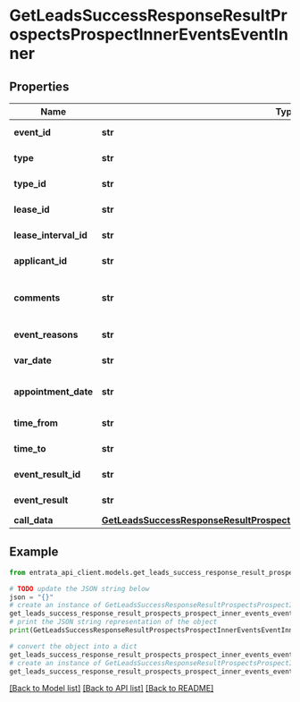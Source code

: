 # GetLeadsSuccessResponseResultProspectsProspectInnerEventsEventInner


## Properties

Name | Type | Description | Notes
------------ | ------------- | ------------- | -------------
**event_id** | **str** | The event ID. | 
**type** | **str** | The type of event. | 
**type_id** | **str** | The event type ID. | [optional] 
**lease_id** | **str** | The lease ID. | [optional] 
**lease_interval_id** | **str** | The lease interval ID. | [optional] 
**applicant_id** | **str** | The applicant ID. | [optional] 
**comments** | **str** | Additional comments related to the event. | [optional] 
**event_reasons** | **str** | Reasons for the event. | [optional] 
**var_date** | **str** | The date of the event. | 
**appointment_date** | **str** | The appointment date. | [optional] 
**time_from** | **str** | Start time of the event. | [optional] 
**time_to** | **str** | End time of the event. | [optional] 
**event_result_id** | **str** | The event result ID. | [optional] 
**event_result** | **str** | The result of the event. | [optional] 
**call_data** | [**GetLeadsSuccessResponseResultProspectsProspectInnerEventsEventInnerCallData**](GetLeadsSuccessResponseResultProspectsProspectInnerEventsEventInnerCallData.md) |  | [optional] 

## Example

```python
from entrata_api_client.models.get_leads_success_response_result_prospects_prospect_inner_events_event_inner import GetLeadsSuccessResponseResultProspectsProspectInnerEventsEventInner

# TODO update the JSON string below
json = "{}"
# create an instance of GetLeadsSuccessResponseResultProspectsProspectInnerEventsEventInner from a JSON string
get_leads_success_response_result_prospects_prospect_inner_events_event_inner_instance = GetLeadsSuccessResponseResultProspectsProspectInnerEventsEventInner.from_json(json)
# print the JSON string representation of the object
print(GetLeadsSuccessResponseResultProspectsProspectInnerEventsEventInner.to_json())

# convert the object into a dict
get_leads_success_response_result_prospects_prospect_inner_events_event_inner_dict = get_leads_success_response_result_prospects_prospect_inner_events_event_inner_instance.to_dict()
# create an instance of GetLeadsSuccessResponseResultProspectsProspectInnerEventsEventInner from a dict
get_leads_success_response_result_prospects_prospect_inner_events_event_inner_from_dict = GetLeadsSuccessResponseResultProspectsProspectInnerEventsEventInner.from_dict(get_leads_success_response_result_prospects_prospect_inner_events_event_inner_dict)
```
[[Back to Model list]](../README.md#documentation-for-models) [[Back to API list]](../README.md#documentation-for-api-endpoints) [[Back to README]](../README.md)


